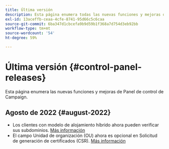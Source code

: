 ```yaml
---
title: Última versión
description: Esta página enumera todas las nuevas funciones y mejoras de Panel de control de Campaign
exl-id: 13aceffb-ceaa-4cfe-8741-95d66c5c6caa
source-git-commit: 6ba347d1cbcefa9b9d59b1f368a7d754d3eb92bb
workflow-type: tm+mt
source-wordcount: '54'
ht-degree: 59%

---
```


# Última versión {#control-panel-releases}

Esta página enumera las nuevas funciones y mejoras de Panel de control de Campaign.

## Agosto de 2022 {#august-2022}

* Los clientes con modelo de alojamiento híbrido ahora pueden verificar sus subdominios. [Más información](../subdomains-certificates/using/monitoring-subdomains.md)
* El campo Unidad de organización (OU) ahora es opcional en Solicitud de generación de certificados (CSR). [Más información](../subdomains-certificates/using/renewing-subdomain-certificate.md)
